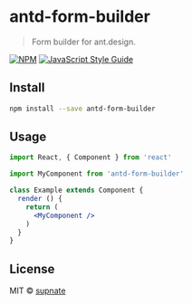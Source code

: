 # antd-form-builder

> Form builder for ant.design.

[![NPM](https://img.shields.io/npm/v/antd-form-builder.svg)](https://www.npmjs.com/package/antd-form-builder) [![JavaScript Style Guide](https://img.shields.io/badge/code_style-standard-brightgreen.svg)](https://standardjs.com)

## Install

```bash
npm install --save antd-form-builder
```

## Usage

```jsx
import React, { Component } from 'react'

import MyComponent from 'antd-form-builder'

class Example extends Component {
  render () {
    return (
      <MyComponent />
    )
  }
}
```

## License

MIT © [supnate](https://github.com/supnate)
